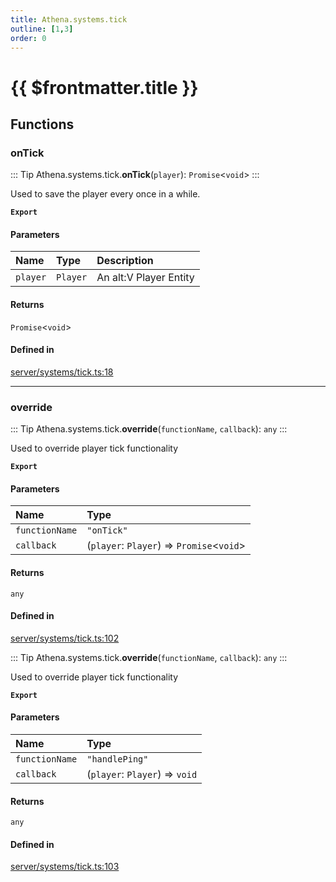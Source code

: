 ```yaml
---
title: Athena.systems.tick
outline: [1,3]
order: 0
---
```


# {{ $frontmatter.title }}


## Functions

### onTick

::: Tip
Athena.systems.tick.**onTick**(`player`): `Promise`<`void`\>
:::

Used to save the player every once in a while.

**`Export`**

#### Parameters

| Name | Type | Description |
| :------ | :------ | :------ |
| `player` | `Player` | An alt:V Player Entity |

#### Returns

`Promise`<`void`\>

#### Defined in

[server/systems/tick.ts:18](https://github.com/Stuyk/altv-athena/blob/6013452/src/core/server/systems/tick.ts#L18)

___

### override

::: Tip
Athena.systems.tick.**override**(`functionName`, `callback`): `any`
:::

Used to override player tick functionality

**`Export`**

#### Parameters

| Name | Type |
| :------ | :------ |
| `functionName` | ``"onTick"`` |
| `callback` | (`player`: `Player`) => `Promise`<`void`\> |

#### Returns

`any`

#### Defined in

[server/systems/tick.ts:102](https://github.com/Stuyk/altv-athena/blob/6013452/src/core/server/systems/tick.ts#L102)

::: Tip
Athena.systems.tick.**override**(`functionName`, `callback`): `any`
:::

Used to override player tick functionality

**`Export`**

#### Parameters

| Name | Type |
| :------ | :------ |
| `functionName` | ``"handlePing"`` |
| `callback` | (`player`: `Player`) => `void` |

#### Returns

`any`

#### Defined in

[server/systems/tick.ts:103](https://github.com/Stuyk/altv-athena/blob/6013452/src/core/server/systems/tick.ts#L103)
